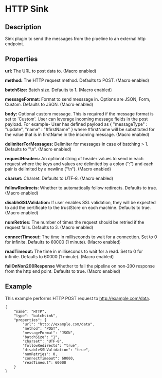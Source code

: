 # HTTP Sink


Description
-----------
Sink plugin to send the messages from the pipeline to an external http endpoint.

Properties
----------

**url:** The URL to post data to. (Macro enabled)

**method:** The HTTP request method. Defaults to POST. (Macro enabled)

**batchSize:** Batch size. Defaults to 1. (Macro enabled)

**messageFormat:** Format to send messsage in. Options are JSON, Form, Custom. Defaults to JSON. (Macro enabled)

**body:** Optional custom message. This is required if the message format is set to 'Custom'.
          User can leverage incoming message fields in the post payload.
          For example-
          User has defined payload as \{ "messageType" : "update", "name" : "#firstName" \}
          where #firstName will be substituted for the value that is in firstName in the incoming message. (Macro enabled)

**delimiterForMessages:** Delimiter for messages in case of batching > 1. Defaults to "\n". (Macro enabled)

**requestHeaders:** An optional string of header values to send in each request where the keys and values are
delimited by a colon (":") and each pair is delimited by a newline ("\n"). (Macro enabled)

**charset:** Charset. Defaults to UTF-8. (Macro enabled)

**followRedirects:** Whether to automatically follow redirects. Defaults to true. (Macro enabled)

**disableSSLValidation:**  If user enables SSL validation, they will be expected to add the certificate to the trustStore on each machine. Defaults to true. (Macro enabled)

**numRetries:** The number of times the request should be retried if the request fails. Defaults to 3. (Macro enabled)

**connectTimeout:** The time in milliseconds to wait for a connection. Set to 0 for infinite. Defaults to 60000 (1 minute). (Macro enabled)

**readTimeout:** The time in milliseconds to wait for a read. Set to 0 for infinite. Defaults to 60000 (1 minute). (Macro enabled)

**failOnNon200Response** Whether to fail the pipeline on non-200 response from the http end point. Defaults to true. (Macro enabled)

Example
-------
This example performs HTTP POST request to http://example.com/data.

    {
        "name": "HTTP",
        "type": "batchsink",
        "properties": {
            "url": "http://example.com/data",
            "method": "POST",
            "messageFormat": "JSON",
            "batchSize": "1",
            "charset": "UTF-8",
            "followRedirects": "true",
            "disableSSLValidation": "true",
            "numRetries": 0,
            "connectTimeout": 60000,
            "readTimeout": 60000
        }
    }
